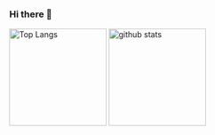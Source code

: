 ### Hi there 👋
<p align="left"> 
  <img alt="Top Langs" height="175px" src="https://github-readme-stats.vercel.app/api/top-langs/?username=taiki1288&layout=compact&show_icons=true&theme=radical" />
  <img alt="github stats" height="175px" src="https://github-readme-stats.vercel.app/api?username=taiki1288&theme=radical&show_icons=ture" />
</p>





<!--
**taiki1288/taiki1288** is a ✨ _special_ ✨ repository because its `README.md` (this file) appears on your GitHub profile.

Here are some ideas to get you started:

- 🔭 I’m currently working on ...
- 🌱 I’m currently learning ...
- 👯 I’m looking to collaborate on ...
- 🤔 I’m looking for help with ...
- 💬 Ask me about ...
- 📫 How to reach me: ...
- 😄 Pronouns: ...
- ⚡ Fun fact: ...
-->
